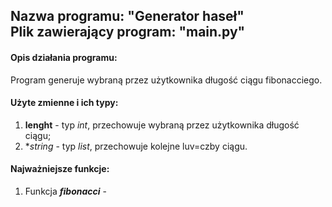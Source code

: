 ## Nazwa programu: "Generator haseł" <br> Plik zawierający program: "main.py"

#### Opis działania programu:
Program generuje wybraną przez użytkownika długość ciągu fibonacciego.

#### Użyte zmienne i ich typy:
1. **lenght** - typ *int*, przechowuje wybraną przez użytkownika długość ciągu;
2. **string* - typ *list*, przechowuje kolejne luv=czby ciągu.

#### Najważniejsze funkcje:
1. Funkcja ***fibonacci*** - 

